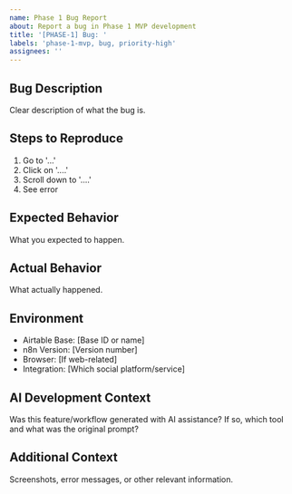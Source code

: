 ```yaml
---
name: Phase 1 Bug Report
about: Report a bug in Phase 1 MVP development
title: '[PHASE-1] Bug: '
labels: 'phase-1-mvp, bug, priority-high'
assignees: ''
---
```


## Bug Description
Clear description of what the bug is.

## Steps to Reproduce
1. Go to '...'
2. Click on '....'
3. Scroll down to '....'
4. See error

## Expected Behavior
What you expected to happen.

## Actual Behavior
What actually happened.

## Environment
- Airtable Base: [Base ID or name]
- n8n Version: [Version number]
- Browser: [If web-related]
- Integration: [Which social platform/service]

## AI Development Context
Was this feature/workflow generated with AI assistance? If so, which tool and what was the original prompt?

## Additional Context
Screenshots, error messages, or other relevant information.
